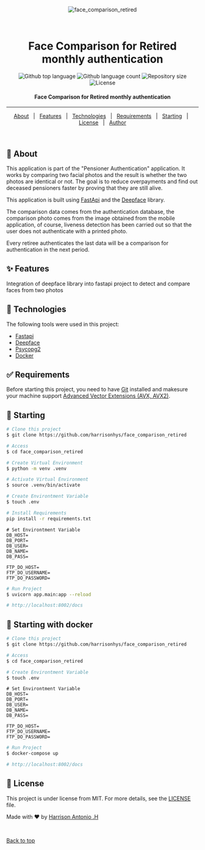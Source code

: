 <div align="center" id="top"> 
  <img src="./.github/app.gif" alt="face_comparison_retired" />

  &#xa0;

  <!-- <a href="https://face_comparison_retired.netlify.app">Demo</a> -->
</div>

<h1 align="center">Face Comparison for Retired monthly authentication</h1>

<p align="center">
  <img alt="Github top language" src="https://img.shields.io/github/languages/top/harrisonhys/face_comparison_retired?color=56BEB8">

  <img alt="Github language count" src="https://img.shields.io/github/languages/count/harrisonhys/face_comparison_retired?color=56BEB8">

  <img alt="Repository size" src="https://img.shields.io/github/repo-size/harrisonhys/face_comparison_retired?color=56BEB8">

  <img alt="License" src="https://img.shields.io/github/license/harrisonhys/face_comparison_retired?color=56BEB8">

  <!-- <img alt="Github issues" src="https://img.shields.io/github/issues/harrisonhys/face_comparison_retired?color=56BEB8" /> -->

  <!-- <img alt="Github forks" src="https://img.shields.io/github/forks/harrisonhys/face_comparison_retired?color=56BEB8" /> -->

  <!-- <img alt="Github stars" src="https://img.shields.io/github/stars/harrisonhys/face_comparison_retired?color=56BEB8" /> -->
</p>

<!-- Status -->

<h4 align="center"> 
Face Comparison for Retired monthly authentication
</h4> 

<hr> 

<p align="center">
  <a href="#dart-about">About</a> &#xa0; | &#xa0; 
  <a href="#sparkles-features">Features</a> &#xa0; | &#xa0;
  <a href="#rocket-technologies">Technologies</a> &#xa0; | &#xa0;
  <a href="#white_check_mark-requirements">Requirements</a> &#xa0; | &#xa0;
  <a href="#checkered_flag-starting">Starting</a> &#xa0; | &#xa0;
  <a href="#memo-license">License</a> &#xa0; | &#xa0;
  <a href="https://github.com/harrisonhys" target="_blank">Author</a>
</p>

<br>

## :dart: About ##

This application is part of the "Pensioner Authentication" application. It works by comparing two facial photos and the result is whether the two photos are identical or not. The goal is to reduce overpayments and find out deceased pensioners faster by proving that they are still alive.

This application is built using <a href="https://github.com/tiangolo/fastapi">FastApi</a> and the <a href="https://github.com/serengil/deepface">Deepface</a> library.


The comparison data comes from the authentication database, the comparison photo comes from the image obtained from the mobile application, of course, liveness detection has been carried out so that the user does not authenticate with a printed photo.

Every retiree authenticates the last data will be a comparison for authentication in the next period.

## :sparkles: Features ##

Integration of deepface library into fastapi project to detect and compare faces from two photos

## :rocket: Technologies ##

The following tools were used in this project:

- [Fastapi](https://fastapi.tiangolo.com/)
- [Deepface](https://github.com/serengil/deepface)
- [Psycopg2](https://github.com/psycopg/psycopg2)
- [Docker](https://www.docker.com/)

## :white_check_mark: Requirements ##

Before starting this project, you need to have [Git](https://git-scm.com) installed and makesure your machine support [Advanced Vector Extensions (AVX, AVX2)](https://en.wikipedia.org/wiki/Advanced_Vector_Extensions). 

## :checkered_flag: Starting ##

```bash
# Clone this project
$ git clone https://github.com/harrisonhys/face_comparison_retired

# Access
$ cd face_comparison_retired

# Create Virtual Environment
$ python -m venv .venv

# Activate Virtual Environment
$ source .venv/bin/activate

# Create Environtment Variable
$ touch .env

# Install Requirements
pip install -r requirements.txt

```

```env
# Set Environtment Variable
DB_HOST=
DB_PORT=
DB_USER=
DB_NAME=
DB_PASS=

FTP_DO_HOST=
FTP_DO_USERNAME=
FTP_DO_PASSWORD=
```

```bash
# Run Project
$ uvicorn app.main:app --reload

# http://localhost:8002/docs
```

## :checkered_flag: Starting with docker ##

```bash
# Clone this project
$ git clone https://github.com/harrisonhys/face_comparison_retired

# Access
$ cd face_comparison_retired

# Create Environtment Variable
$ touch .env
```

```env
# Set Environtment Variable
DB_HOST=
DB_PORT=
DB_USER=
DB_NAME=
DB_PASS=

FTP_DO_HOST=
FTP_DO_USERNAME=
FTP_DO_PASSWORD=
```

```bash
# Run Project
$ docker-compose up

# http://localhost:8002/docs
```

## :memo: License ##

This project is under license from MIT. For more details, see the [LICENSE](LICENSE.md) file.


Made with :heart: by <a href="https://github.com/harrisonhys" target="_blank">Harrison Antonio .H</a>

&#xa0;

<a href="#top">Back to top</a>
